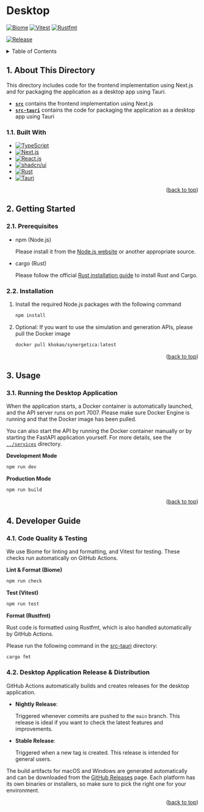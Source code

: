 <a id="readme-top"></a>

# Desktop

[![Biome](https://github.com/khokao/synergetica/actions/workflows/node-biome-check.yml/badge.svg)](https://github.com/khokao/synergetica/actions/workflows/node-biome-check.yml)
[![Vitest](https://github.com/khokao/synergetica/actions/workflows/node-vitest.yml/badge.svg)](https://github.com/khokao/synergetica/actions/workflows/node-vitest.yml)
[![Rustfmt](https://github.com/khokao/synergetica/actions/workflows/rust-rustfmt.yml/badge.svg)](https://github.com/khokao/synergetica/actions/workflows/rust-rustfmt.yml)

[![Release](https://github.com/khokao/synergetica/actions/workflows/node-tauri-release.yml/badge.svg)](https://github.com/khokao/synergetica/actions/workflows/node-tauri-release.yml)



<details>
  <summary>Table of Contents</summary>
  <ol>
    <li>
      <a href="#1-about-this-directory">About This Directory</a>
      <ul>
        <li><a href="#11-built-with">Built With</a></li>
      </ul>
    </li>
    <li>
      <a href="#2-getting-started">Getting Started</a>
      <ul>
        <li><a href="#21-prerequisites">Prerequisites</a></li>
        <li><a href="#22-installation">Installation</a></li>
      </ul>
    </li>
    <li>
      <a href="#3-usage">Usage</a>
      <ul>
        <li><a href="#31-running-the-desktop-application">Running the Desktop Application</a></li>
      </ul>
    </li>
    <li>
      <a href="#4-developer-guide">Developer Guide</a>
      <ul>
        <li><a href="#41-code-quality--testing">Code Quality & Testing</a></li>
        <li><a href="#42-desktop-application-release--distribution">Desktop Application Release & Distribution</a></li>
      </ul>
    </li>
  </ol>
</details>



## 1. About This Directory

This directory includes code for the frontend implementation using Next.js and for packaging the application as a desktop app using Tauri.

- [**`src`**](src) contains the frontend implementation using Next.js
- [**`src-tauri`**](src-tauri) contains the code for packaging the application as a desktop app using Tauri

### 1.1. Built With
* [![TypeScript][TypeScript]][TypeScript-url]
* [![Next.js][Next.js]][Next-url]
* [![React.js][React.js]][React-url]
* [![shadcn/ui][shadcn/ui]][shadcn/ui-url]
* [![Rust][Rust]][Rust-url]
* [![Tauri][Tauri]][Tauri-url]

<p align="right">(<a href="#readme-top">back to top</a>)</p>



## 2. Getting Started

### 2.1. Prerequisites

* npm (Node.js)

  Please install it from the [Node.js website](https://nodejs.org/) or another appropriate source.

* cargo (Rust)

  Please follow the official [Rust installation guide](https://www.rust-lang.org/tools/install) to install Rust and Cargo.

### 2.2. Installation

1. Install the required Node.js packages with the following command
   ```sh
   npm install
   ```
2. Optional: If you want to use the simulation and generation APIs, please pull the Docker image
   ```sh
   docker pull khokao/synergetica:latest
   ```

<p align="right">(<a href="#readme-top">back to top</a>)</p>



## 3. Usage

### 3.1. Running the Desktop Application

When the application starts, a Docker container is automatically launched, and the API server runs on port 7007. Please make sure Docker Engine is running and that the Docker image has been pulled.

You can also start the API by running the Docker container manually or by starting the FastAPI application yourself. For more details, see the [`../services`](../services) directory.

**Development Mode**

```sh
npm run dev
```

**Production Mode**

```sh
npm run build
```

<p align="right">(<a href="#readme-top">back to top</a>)</p>



## 4. Developer Guide

### 4.1. Code Quality & Testing

We use Biome for linting and formatting, and Vitest for testing. These checks run automatically on GitHub Actions.

**Lint & Format (Biome)**

```sh
npm run check
```

**Test (Vitest)**

```sh
npm run test
```

**Format (Rustfmt)**

Rust code is formatted using Rustfmt, which is also handled automatically by GitHub Actions.

Please run the following command in the [src-tauri](src-tauri) directory:

```sh
cargo fmt
```

### 4.2. Desktop Application Release & Distribution

GitHub Actions automatically builds and creates releases for the desktop application.

* **Nightly Release**:

  Triggered whenever commits are pushed to the `main` branch. This release is ideal if you want to check the latest features and improvements.

* **Stable Release**:

  Triggered when a new tag is created. This release is intended for general users.

The build artifacts for macOS and Windows are generated automatically and can be downloaded from the [GitHub Releases](https://github.com/khokao/synergetica/releases) page. Each platform has its own binaries or installers, so make sure to pick the right one for your environment.

<p align="right">(<a href="#readme-top">back to top</a>)</p>



<!-- MARKDOWN LINKS & IMAGES -->
<!-- https://www.markdownguide.org/basic-syntax/#reference-style-links -->
[TypeScript]: https://img.shields.io/badge/TypeScript-3178C6?logo=typescript&logoColor=fff
[TypeScript-url]: https://www.typescriptlang.org/
[Rust]: https://img.shields.io/badge/Rust-%23000000.svg?e&logo=rust&logoColor=white
[Rust-url]: https://www.rust-lang.org/
[Next.js]: https://img.shields.io/badge/Next.js-black?logo=next.js&logoColor=white
[Next-url]: https://nextjs.org/
[React.js]: https://img.shields.io/badge/React-%2320232a.svg?logo=react&logoColor=%2361DAFB
[React-url]: https://reactjs.org/
[shadcn/ui]: https://img.shields.io/badge/shadcn%2Fui-000?logo=shadcnui&logoColor=fff
[shadcn/ui-url]: https://ui.shadcn.com/
[Tauri]: https://img.shields.io/badge/Tauri-24C8D8?logo=tauri&logoColor=fff
[Tauri-url]: https://v2.tauri.app/
[GitHub-Actions]: https://img.shields.io/badge/GitHub_Actions-2088FF?logo=github-actions&logoColor=white
[GitHub-Actions-url]: https://github.com/features/actions/
